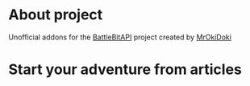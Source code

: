# About project 

Unofficial addons for the [BattleBitAPI](https://github.com/MrOkiDoki/BattleBit-Community-Server-API) project created by [MrOkiDoki](https://github.com/MrOkiDoki)

# Start your adventure from articles
